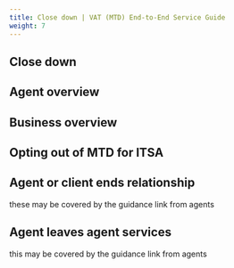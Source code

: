```yaml
---
title: Close down | VAT (MTD) End-to-End Service Guide
weight: 7
---
```


<!--- Section owner: MTD Programme --->

## Close down

## Agent overview

## Business overview

## Opting out of MTD for ITSA

## Agent or client ends relationship 

these may be covered by the guidance link from agents

## Agent leaves agent services 
this may be covered by the guidance link from agents
